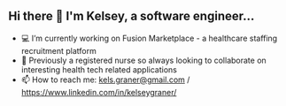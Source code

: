 ## Hi there 👋 I'm Kelsey, a software engineer...
<!--
**kels-graner/kels-graner** is a ✨ _special_ ✨ repository because its `README.md` (this file) appears on your GitHub profile.
-->

- 💻 I’m currently working on Fusion Marketplace - a healthcare staffing recruitment platform
- 🏥 Previously a registered nurse so always looking to collaborate on interesting health tech related applications
- 📫 How to reach me: kels.graner@gmail.com  /  https://www.linkedin.com/in/kelseygraner/

